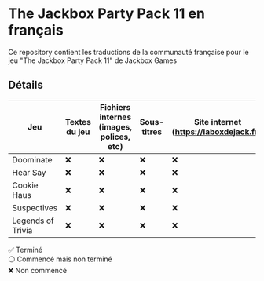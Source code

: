# The Jackbox Party Pack 11 en français

Ce repository contient les traductions de la communauté française pour le jeu "The Jackbox Party Pack 11" de Jackbox Games

## Détails

| Jeu  | Textes du jeu | Fichiers internes (images, polices, etc) | Sous-titres | Site internet (https://laboxdejack.fr/) | Doublage | Crédits |
| ------------- | ------------- | ------------- | ------------- | ------------- | ------------- | ------------- | 
| Doominate  | ❌ | ❌ | ❌ | ❌ | ❌ | |
| Hear Say  | ❌ | ❌ | ❌ | ❌ | ❌ | | 
| Cookie Haus  | ❌ | ❌ | ❌ | ❌ | ❌ |  |
| Suspectives  | ❌ | ❌ | ❌ | ❌ | ❌ |  |
| Legends of Trivia | ❌ | ❌ | ❌ | ❌ | ❌ |  |

✅ Terminé</br>
⚪ Commencé mais non terminé</br>
❌ Non commencé